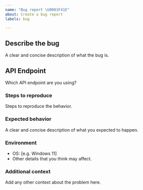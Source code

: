 ```yaml
---
name: "Bug report \U0001F41E"
about: Create a bug report
labels: bug

---
```


## Describe the bug
A clear and concise description of what the bug is.

## API Endpoint
Which API endpoint are you using?

### Steps to reproduce
Steps to reproduce the behavior.

### Expected behavior
A clear and concise description of what you expected to happen.

### Environment
 - OS: [e.g. Windows 11]
 - Other details that you think may affect.

### Additional context
Add any other context about the problem here.